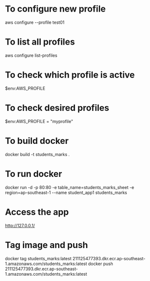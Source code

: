 # To configure new profile
aws configure --profile test01

# To list all profiles
aws configure list-profiles

# To check which profile is active
$env:AWS_PROFILE

# To check desired profiles
$env:AWS_PROFILE = "myprofile"

# To build docker
docker build -t students_marks .

# To run docker
docker run -d -p 80:80 -e table_name=students_marks_sheet -e region=ap-southeast-1 --name student_app1 students_marks

# Access the app
http://127.0.0.1/

# Tag image and push
docker tag students_marks:latest 211125477393.dkr.ecr.ap-southeast-1.amazonaws.com/students_marks:latest
docker push 211125477393.dkr.ecr.ap-southeast-1.amazonaws.com/students_marks:latest